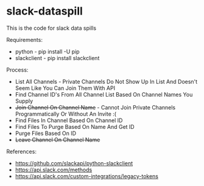 # slack-dataspill
This is the code for slack data spills

Requirements:
- python - pip install -U pip
- slackclient - pip install slackclient

Process:

- List All Channels - Private Channels Do Not Show Up In List And Doesn't Seem Like You Can Join Them With API
- Find Channel ID's From All Channel List Based On Channel Names You Supply
- ~~Join Channel On Channel Name~~ - Cannot Join Private Channels Programmatically Or Without An Invite :( 
- Find Files In Channel Based On Channel ID
- Find Files To Purge Based On Name And Get ID
- Purge Files Based On ID
- ~~Leave Channel On Channel Name~~

References:
- https://github.com/slackapi/python-slackclient
- https://api.slack.com/methods
- https://api.slack.com/custom-integrations/legacy-tokens